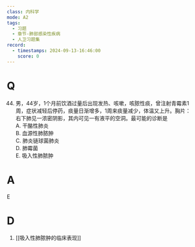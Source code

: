 ```yaml
---
class: 内科学
mode: A2
tags:
  - 习题
  - 章节-肺部感染性疾病
  - 人卫习题集
record:
  - timestamps: 2024-09-13-16:46:00
    score: 0
---
```


# Q
44. 男，44岁，1个月前饮酒过量后出现发热、咳嗽，咳脓性痰，曾注射青霉素1周，症状减轻后停药，痰量日渐增多，1周来痰量减少，体温又上升。胸片：右下肺见一浓密阴影，其内可见一有液平的空洞。最可能的诊断是  
A. 干酪性肺炎  
B. 血源性肺脓肿  
C. 肺炎链球菌肺炎  
D. 肺霉菌  
E. 吸入性肺脓肿
# A
E
# D
1. [[吸入性肺脓肿的临床表现]]